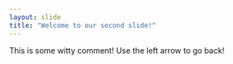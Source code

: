 ```yaml
---
layout: slide
title: "Welcome to our second slide!"
---
```

This is some witty comment! 
Use the left arrow to go back!
